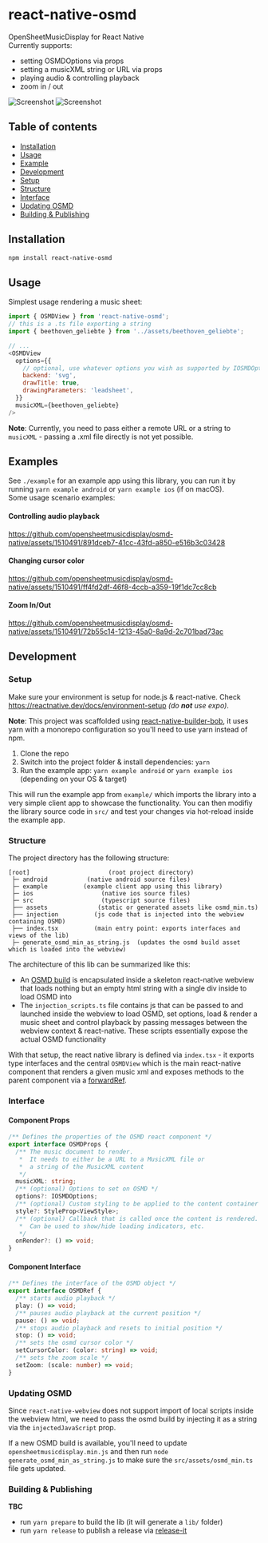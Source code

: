# react-native-osmd

OpenSheetMusicDisplay for React Native  
Currently supports:
- setting OSMDOptions via props
- setting a musicXML string or URL via props
- playing audio & controlling playback
- zoom in / out

![Screenshot](screenshot_1.jpg)
![Screenshot](screenshot_2.jpg)

## Table of contents
* [Installation](#installation)
* [Usage](#usage)
* [Example](#example)
* [Development](#development)
* [Setup](#setup)
* [Structure](#structure)
* [Interface](#interface)
* [Updating OSMD](#updating-osmd)
* [Building & Publishing](#building--publishing)

## Installation

```sh
npm install react-native-osmd
```

## Usage

Simplest usage rendering a music sheet:
```js
import { OSMDView } from 'react-native-osmd';
// this is a .ts file exporting a string
import { beethoven_geliebte } from '../assets/beethoven_geliebte';

// ...
<OSMDView
  options={{
    // optional, use whatever options you wish as supported by IOSMDOptions
    backend: 'svg',
    drawTitle: true,
    drawingParameters: 'leadsheet',
  }}
  musicXML={beethoven_geliebte}
/>
```

**Note**: Currently, you need to pass either a remote URL or a string to `musicXML` - passing a .xml file directly is not yet possible.

## Examples
See `./example` for an example app using this library, you can run it by running `yarn example android` or `yarn example ios` (if on macOS).  
Some usage scenario examples:

#### Controlling audio playback

https://github.com/opensheetmusicdisplay/osmd-native/assets/1510491/891dceb7-41cc-43fd-a850-e516b3c03428

#### Changing cursor color

https://github.com/opensheetmusicdisplay/osmd-native/assets/1510491/ff4fd2df-46f8-4ccb-a359-19f1dc7cc8cb

#### Zoom In/Out

https://github.com/opensheetmusicdisplay/osmd-native/assets/1510491/72b55c14-1213-45a0-8a9d-2c701bad73ac

## Development

### Setup
Make sure your environment is setup for node.js & react-native.
Check https://reactnative.dev/docs/environment-setup  _(do **not** use expo)_.

**Note**: This project was scaffolded using [react-native-builder-bob](https://github.com/callstack/react-native-builder-bob), it uses yarn with a monorepo configuration so you'll need to use yarn instead of npm. 

1. Clone the repo
2. Switch into the project folder & install dependencies: `yarn`
3. Run the example app: `yarn example android` or `yarn example ios` (depending on your OS & target)

This will run the example app from `example/` which imports the library into a very simple client app to showcase the functionality. You can then modifiy the library source code in `src/` and test your changes via hot-reload inside the example app.


### Structure
The project directory has the following structure:
```
[root]                      (root project directory)
 ├─ android           (native android source files) 
 ├─ example          (example client app using this library)
 ├─ ios                   (native ios source files)
 ├─ src                   (typescript source files) 
 ├── assets              (static or generated assets like osmd_min.ts) 
 ├── injection          (js code that is injected into the webview containing OSMD) 
 ├── index.tsx          (main entry point: exports interfaces and views of the lib) 
 ├─ generate_osmd_min_as_string.js  (updates the osmd build asset which is loaded into the webview) 
```
The architecture of this lib can be summarized like this:
- An [OSMD build](https://github.com/opensheetmusicdisplay/opensheetmusicdisplay) is encapsulated inside a skeleton react-native webview that loads nothing but an empty html string with a single div inside to load OSMD into
- The `injection_scripts.ts` file contains js that can be passed to and launched inside the webview to load OSMD, set options, load & render a music sheet and control playback by passing messages between the webview context & react-native. These scripts essentially expose the actual OSMD functionality

With that setup, the react native library is defined via `index.tsx` -  it exports type interfaces and the central `OSMDView` which is the main react-native component that renders a given music xml and exposes methods to the parent component via a [forwardRef](https://react.dev/reference/react/forwardRef).

### Interface

#### Component Props
```typescript
/** Defines the properties of the OSMD react component */
export interface OSMDProps {
  /** The music document to render.
   *  It needs to either be a URL to a MusicXML file or
   *  a string of the MusicXML content
   */
  musicXML: string;
  /** (optional) Options to set on OSMD */
  options?: IOSMDOptions;
  /** (optional) Custom styling to be applied to the content container */
  style?: StyleProp<ViewStyle>;
  /** (optional) Callback that is called once the content is rendered.
   *  Can be used to show/hide loading indicators, etc.
   */
  onRender?: () => void;
}
```
#### Component Interface
```typescript
/** Defines the interface of the OSMD object */
export interface OSMDRef {
  /** starts audio playback */
  play: () => void;
  /** pauses audio playback at the current position */
  pause: () => void;
  /** stops audio playback and resets to initial position */
  stop: () => void;
  /** sets the osmd cursor color */
  setCursorColor: (color: string) => void;
  /** sets the zoom scale */
  setZoom: (scale: number) => void;
}
```

### Updating OSMD
Since `react-native-webview` does not support import of local scripts inside the webview html, we need to pass the osmd build by injecting it as a string via the `injectedJavaScript` prop.  

If a new OSMD build is available, you'll need to update `opensheetmusicdisplay.min.js` and then run `node generate_osmd_min_as_string.js` to make sure the `src/assets/osmd_min.ts` file gets updated. 

### Building & Publishing

**TBC**
- run `yarn prepare` to build the lib (it will generate a `lib/` folder)
- run `yarn release` to publish a release via [release-it](https://github.com/release-it/release-it)
